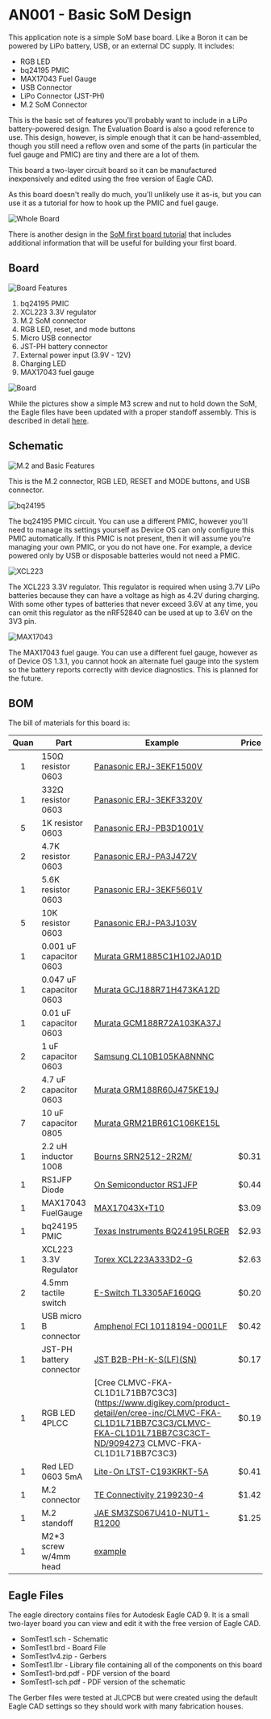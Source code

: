 # AN001 - Basic SoM Design

This application note is a simple SoM base board. Like a Boron it can be powered by LiPo battery, USB, or an external DC supply. It includes:

- RGB LED
- bq24195 PMIC
- MAX17043 Fuel Gauge
- USB Connector
- LiPo Connector (JST-PH)
- M.2 SoM Connector

This is the basic set of features you'll probably want to include in a LiPo battery-powered design. The Evaluation Board is also a good reference to use. This design, however, is simple enough that it can be hand-assembled, though you still need a reflow oven and some of the parts (in particular the fuel gauge and PMIC) are tiny and there are a lot of them. 

This board a two-layer circuit board so it can be manufactured inexpensively and edited using the free version of Eagle CAD.

As this board doesn't really do much, you'll unlikely use it as-is, but you can use it as a tutorial for how to hook up the PMIC and fuel gauge.

![Whole Board](images/whole-board.png)

There is another design in the [SoM first board tutorial](https://docs.particle.io/tutorials/hardware-projects/som-first-board/) that includes additional information that will be useful for building your first board.

## Board

![Board Features](images/features.png)

1. bq24195 PMIC
2. XCL223 3.3V regulator
3. M.2 SoM connector
4. RGB LED, reset, and mode buttons
5. Micro USB connector
6. JST-PH battery connector
7. External power input (3.9V - 12V)
8. Charging LED
9. MAX17043 fuel gauge

![Board](images/board.png)

While the pictures show a simple M3 screw and nut to hold down the SoM, the Eagle files have been updated with a proper standoff assembly. This is described in detail [here](https://docs.particle.io/tutorials/hardware-projects/som-first-board/#hold-down-screw).

## Schematic

![M.2 and Basic Features](images/sch3.png)

This is the M.2 connector, RGB LED, RESET and MODE buttons, and USB connector.

![bq24195](images/sch2.png)

The bq24195 PMIC circuit. You can use a different PMIC, however you'll need to manage its settings yourself as Device OS can only configure this PMIC automatically. If this PMIC is not present, then it will assume you're managing your own PMIC, or you do not have one. For example, a device powered only by USB or disposable batteries would not need a PMIC.

![XCL223](images/sch1.png)

The XCL223 3.3V regulator. This regulator is required when using 3.7V LiPo batteries because they can have a voltage as high as 4.2V during charging. With some other types of batteries that never exceed 3.6V at any time, you can omit this regulator as the nRF52840 can be used at up to 3.6V on the 3V3 pin.

![MAX17043](images/sch4.png)

The MAX17043 fuel gauge. You can use a different fuel gauge, however as of Device OS 1.3.1, you cannot hook an alternate fuel gauge into the system so the battery reports correctly with device diagnostics. This is planned for the future.


## BOM

The bill of materials for this board is:

| Quan | Part | Example | Price | 
| :---: | --- | --- | ---: |
| 1 | 150Ω resistor 0603 | [Panasonic ERJ-3EKF1500V](https://www.digikey.com/product-detail/en/panasonic-electronic-components/ERJ-3EKF1500V/P150HCT-ND/198177) | | 
| 1 | 332Ω resistor 0603 | [Panasonic ERJ-3EKF3320V](https://www.digikey.com/product-detail/en/panasonic-electronic-components/ERJ-3EKF3320V/P332HCT-ND/198336) | | 
| 5 | 1K resistor 0603 | [Panasonic ERJ-PB3D1001V](https://www.digikey.com/product-detail/en/panasonic-electronic-components/ERJ-PB3D1001V/P20283CT-ND/6214538) | | 
| 2 | 4.7K resistor 0603 | [Panasonic ERJ-PA3J472V](https://www.digikey.com/product-detail/en/panasonic-electronic-components/ERJ-PA3J472V/P4.7KBZCT-ND/5036332) | | 
| 1 | 5.6K resistor 0603 | [Panasonic ERJ-3EKF5601V](https://www.digikey.com/product-detail/en/panasonic-electronic-components/ERJ-3EKF5601V/P5.60KHCT-ND/1746792) | | 
| 5 | 10K resistor 0603 | [Panasonic ERJ-PA3J103V](https://www.digikey.com/product-detail/en/panasonic-electronic-components/ERJ-PA3J103V/P10KBZCT-ND/5036237) | |
| 1 | 0.001 uF capacitor 0603 | [Murata GRM1885C1H102JA01D](https://www.digikey.com/product-detail/en/murata-electronics-north-america/GRM1885C1H102JA01D/490-1451-1-ND/587655) | | 
| 1 | 0.047 uF capacitor 0603 | [Murata GCJ188R71H473KA12D](https://www.digikey.com/product-detail/en/murata-electronics-north-america/GCJ188R71H473KA12D/490-5854-1-ND/2785840) | | 
| 1 | 0.01 uF capacitor 0603 | [Murata GCM188R72A103KA37J](https://www.digikey.com/product-detail/en/murata-electronics-north-america/GCM188R72A103KA37J/490-8028-1-ND/4380313) | | 
| 2 | 1 uF capacitor 0603 | [Samsung CL10B105KA8NNNC](https://www.digikey.com/product-detail/en/samsung-electro-mechanics-america-inc/CL10B105KA8NNNC/1276-1184-1-ND/3889270) | | 
| 2 | 4.7 uF capacitor 0603 | [Murata GRM188R60J475KE19J](https://www.digikey.com/product-detail/en/murata-electronics-north-america/GRM188R60J475KE19J/490-6407-1-ND/3845604) | | 
| 7 | 10 uF capacitor 0805 | [Murata GRM21BR61C106KE15L](https://www.digikey.com/product-detail/en/murata-electronics-north-america/GRM21BR61C106KE15L/490-3886-1-ND/965928) | | 
| 1 | 2.2 uH inductor 1008 | [Bourns SRN2512-2R2M/](https://www.digikey.com/product-detail/en/bourns-inc/SRN2512-2R2M/SRN2512-2R2MCT-ND/4867759) | $0.31 | 
| 1 | RS1JFP Diode | [On Semiconductor RS1JFP](https://www.digikey.com/product-detail/en/on-semiconductor/RS1JFP/RS1JFPCT-ND/5722970) | $0.44 | 
| 1 | MAX17043 FuelGauge | [MAX17043X+T10](https://www.mouser.com/ProductDetail/Maxim-Integrated/MAX17043X%2bT10?qs=sGAEpiMZZMtKiEBa%2FXu9%252BOav9R4qKwGZ) | $3.09|
| 1 | bq24195 PMIC | [Texas Instruments BQ24195LRGER](https://www.digikey.com/product-detail/en/texas-instruments/BQ24195LRGER/296-49149-1-ND/9351369)| $2.93 | 
| 1 | XCL223 3.3V Regulator | [Torex XCL223A333D2-G](https://www.digikey.com/product-detail/en/torex-semiconductor-ltd/XCL223A333D2-G/893-1416-1-ND/8256118) | $2.63 |
| 2 | 4.5mm tactile switch | [E-Switch TL3305AF160QG](https://www.digikey.com/product-detail/en/e-switch/TL3305AF160QG/EG5350CT-ND/5816195) | $0.20 |
| 1 | USB micro B connector | [Amphenol FCI 10118194-0001LF](https://www.digikey.com/products/en?keywords=609-4618-1-nd) | $0.42 | 
| 1 | JST-PH battery connector | [JST B2B-PH-K-S(LF)(SN)](https://www.digikey.com/product-detail/en/jst-sales-america-inc/B2B-PH-K-S-LF-SN/455-1704-ND/926611) | $0.17 | 
| 1 | RGB LED 4PLCC | [Cree CLMVC-FKA-CL1D1L71BB7C3C3](https://www.digikey.com/product-detail/en/cree-inc/CLMVC-FKA-CL1D1L71BB7C3C3/CLMVC-FKA-CL1D1L71BB7C3C3CT-ND/9094273 CLMVC-FKA-CL1D1L71BB7C3C3) | $0.19 |
| 1 | Red LED 0603 5mA | [Lite-On LTST-C193KRKT-5A](https://www.digikey.com/product-detail/en/lite-on-inc/LTST-C193KRKT-5A/160-1830-1-ND/2356251) | $0.41 |
| 1 | M.2 connector | [TE Connectivity 2199230-4](https://www.digikey.com/product-detail/en/te-connectivity-amp-connectors/2199230-4/A115904CT-ND/4208916) | $1.42 |
| 1 | M.2 standoff | [JAE 	SM3ZS067U410-NUT1-R1200](https://www.digikey.com/product-detail/en/jae-electronics/SM3ZS067U410-NUT1-R1200/670-2865-1-ND/5955849) | $1.25 |
| 1 | M2*3 screw w/4mm head | [example](https://www.amazon.com/gp/product/B07NZ32TRB/ref=ppx_yo_dt_b_asin_title_o00_s00) | |


## Eagle Files

The eagle directory contains files for Autodesk Eagle CAD 9. It is a small two-layer board you can view and edit it with the free version of Eagle CAD.

- SomTest1.sch - Schematic
- SomTest1.brd - Board File
- SomTest1v4.zip - Gerbers
- SomTest1.lbr - Library file containing all of the components on this board
- SomTest1-brd.pdf - PDF version of the board
- SomTest1-sch.pdf - PDF version of the schematic

The Gerber files were tested at JLCPCB but were created using the default Eagle CAD settings so they should work with many fabrication houses.



